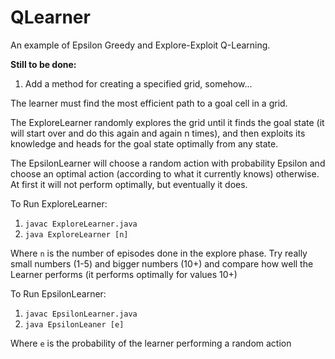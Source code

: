 # QLearner
An example of Epsilon Greedy and Explore-Exploit Q-Learning.

**Still to be done:**
1. Add a method for creating a specified grid, somehow...

The learner must find the most efficient path to a goal cell in a grid.

The ExploreLearner randomly explores the grid until it finds the goal state (it will start over and do this again and again n times), and then exploits its knowledge and heads for the goal state optimally from any state.

The EpsilonLearner will choose a random action with probability Epsilon and choose an optimal action (according to what it currently knows) otherwise. At first it will not perform optimally, but eventually it does.

To Run ExploreLearner:
1. `javac ExploreLearner.java`
2. `java ExploreLearner [n]`

Where `n` is the number of episodes done in the explore phase. Try really small numbers (1-5) and bigger numbers (10+) and compare how well the Learner performs (it performs optimally for values 10+)

To Run EpsilonLearner:
1. `javac EpsilonLearner.java`
2. `java EpsilonLeaner [e]`

Where `e` is the probability of the learner performing a random action
